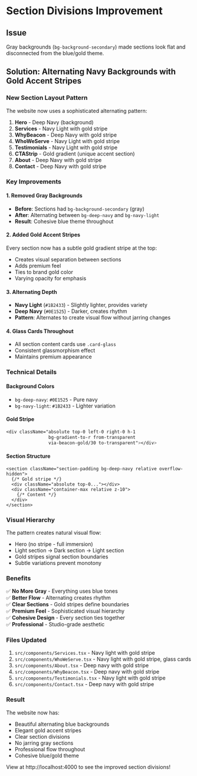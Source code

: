 # Section Divisions Improvement

## Issue
Gray backgrounds (`bg-background-secondary`) made sections look flat and disconnected from the blue/gold theme.

## Solution: Alternating Navy Backgrounds with Gold Accent Stripes

### New Section Layout Pattern

The website now uses a sophisticated alternating pattern:

1. **Hero** - Deep Navy (background)
2. **Services** - Navy Light with gold stripe
3. **WhyBeacon** - Deep Navy with gold stripe  
4. **WhoWeServe** - Navy Light with gold stripe
5. **Testimonials** - Navy Light with gold stripe
6. **CTAStrip** - Gold gradient (unique accent section)
7. **About** - Deep Navy with gold stripe
8. **Contact** - Deep Navy with gold stripe

### Key Improvements

#### 1. Removed Gray Backgrounds
- **Before**: Sections had `bg-background-secondary` (gray)
- **After**: Alternating between `bg-deep-navy` and `bg-navy-light`
- **Result**: Cohesive blue theme throughout

#### 2. Added Gold Accent Stripes
Every section now has a subtle gold gradient stripe at the top:
- Creates visual separation between sections
- Adds premium feel
- Ties to brand gold color
- Varying opacity for emphasis

#### 3. Alternating Depth
- **Navy Light** (`#1B2433`) - Slightly lighter, provides variety
- **Deep Navy** (`#0E1525`) - Darker, creates rhythm
- **Pattern**: Alternates to create visual flow without jarring changes

#### 4. Glass Cards Throughout
- All section content cards use `.card-glass`
- Consistent glassmorphism effect
- Maintains premium appearance

### Technical Details

#### Background Colors
- `bg-deep-navy`: `#0E1525` - Pure navy
- `bg-navy-light`: `#1B2433` - Lighter variation

#### Gold Stripe
```css
<div className="absolute top-0 left-0 right-0 h-1 
                bg-gradient-to-r from-transparent 
                via-beacon-gold/30 to-transparent"></div>
```

#### Section Structure
```
<section className="section-padding bg-deep-navy relative overflow-hidden">
  {/* Gold stripe */}
  <div className="absolute top-0..."></div>
  <div className="container-max relative z-10">
    {/* Content */}
  </div>
</section>
```

### Visual Hierarchy

The pattern creates natural visual flow:
- Hero (no stripe - full immersion)
- Light section → Dark section → Light section
- Gold stripes signal section boundaries
- Subtle variations prevent monotony

### Benefits

✅ **No More Gray** - Everything uses blue tones  
✅ **Better Flow** - Alternating creates rhythm  
✅ **Clear Sections** - Gold stripes define boundaries  
✅ **Premium Feel** - Sophisticated visual hierarchy  
✅ **Cohesive Design** - Every section ties together  
✅ **Professional** - Studio-grade aesthetic  

### Files Updated

1. `src/components/Services.tsx` - Navy light with gold stripe
2. `src/components/WhoWeServe.tsx` - Navy light with gold stripe, glass cards
3. `src/components/About.tsx` - Deep navy with gold stripe
4. `src/components/WhyBeacon.tsx` - Deep navy with gold stripe
5. `src/components/Testimonials.tsx` - Navy light with gold stripe
6. `src/components/Contact.tsx` - Deep navy with gold stripe

### Result

The website now has:
- Beautiful alternating blue backgrounds
- Elegant gold accent stripes
- Clear section divisions
- No jarring gray sections
- Professional flow throughout
- Cohesive blue/gold theme

View at http://localhost:4000 to see the improved section divisions!

